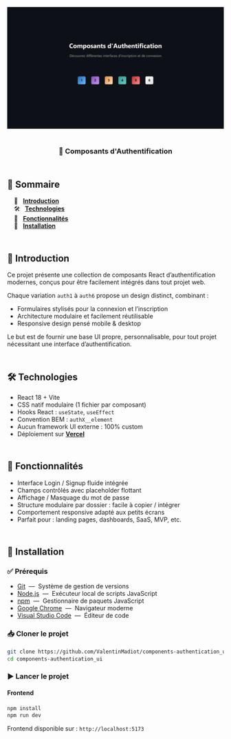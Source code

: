 <div align="center">  
  <a href="https://components-authentication.vercel.app" target="_blank">  
    <img src=".docs/preview.png" alt="Aperçu des composants d'authentification">  
  </a>
  </br></br>  
  <h3 align="center">🔐 Composants d'Authentification</h3>  
</div>

## <br /> 📌 Sommaire

&nbsp;&nbsp;&nbsp; 🎨 &nbsp; [**Introduction**](#introduction)<br />
&nbsp;&nbsp;&nbsp; 🛠️ &nbsp; [**Technologies**](#technologies)<br />
&nbsp;&nbsp;&nbsp; 🎯 &nbsp; [**Fonctionnalités**](#fonctionnalités)<br />
&nbsp;&nbsp;&nbsp; 🚀 &nbsp; [**Installation**](#installation)<br />

## <br /> <a name="introduction">🎨 Introduction</a>

Ce projet présente une collection de composants React d’authentification modernes, conçus pour être facilement intégrés dans tout projet web.

Chaque variation `auth1` à `auth6` propose un design distinct, combinant :

- Formulaires stylisés pour la connexion et l’inscription
- Architecture modulaire et facilement réutilisable
- Responsive design pensé mobile & desktop

Le but est de fournir une base UI propre, personnalisable, pour tout projet nécessitant une interface d’authentification.

## <br /> <a name="technologies">🛠️ Technologies</a>

- React 18 + Vite
- CSS natif modulaire (1 fichier par composant)
- Hooks React : `useState`, `useEffect`
- Convention BEM : `authX__element`
- Aucun framework UI externe : 100% custom
- Déploiement sur [**Vercel**](https://components-authentication.vercel.app/)

## <br /> <a name="fonctionnalités">🎯 Fonctionnalités</a>

- Interface Login / Signup fluide intégrée
- Champs contrôlés avec placeholder flottant
- Affichage / Masquage du mot de passe
- Structure modulaire par dossier : facile à copier / intégrer
- Comportement responsive adapté aux petits écrans
- Parfait pour : landing pages, dashboards, SaaS, MVP, etc.

## <br /> <a name="installation">🚀 Installation</a>

### ✅ Prérequis

- [Git](https://git-scm.com/) &nbsp;—&nbsp; Système de gestion de versions
- [Node.js](https://nodejs.org/fr) &nbsp;—&nbsp; Exécuteur local de scripts JavaScript
- [npm](https://www.npmjs.com/) &nbsp;—&nbsp; Gestionnaire de paquets JavaScript
- [Google Chrome](https://www.google.com/) &nbsp;—&nbsp; Navigateur moderne
- [Visual Studio Code](https://code.visualstudio.com/) &nbsp;—&nbsp; Éditeur de code

### 📥 Cloner le projet

```bash
git clone https://github.com/ValentinMadiot/components-authentication_ui
cd components-authentication_ui
```

### ▶️ Lancer le projet

#### Frontend

```bash
npm install
npm run dev
```

Frontend disponible sur : `http://localhost:5173`
